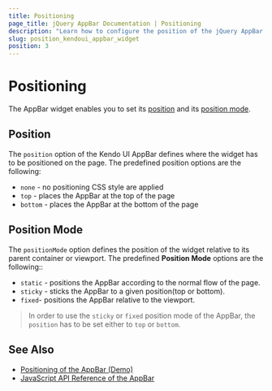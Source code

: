 ```yaml
---
title: Positioning
page_title: jQuery AppBar Documentation | Positioning
description: "Learn how to configure the position of the jQuery AppBar widget."
slug: position_kendoui_appbar_widget
position: 3
---
```


# Positioning

The AppBar widget enables you to set its [position](#position) and its [position mode](#position-mode).

## Position

The `position` option of the Kendo UI AppBar defines where the widget has to be positioned on the page. The predefined position options are the following:

* `none` - no positioning CSS style are applied
* `top` - places the AppBar at the top of the page
* `bottom` - places the AppBar at the bottom of the page

## Position Mode

The `positionMode` option defines the position of the widget relative to its parent container or viewport. The predefined **Position Mode** options are the following::

* `static` - positions the AppBar according to the normal flow of the page.
* `sticky` - sticks the AppBar to a given position(top or bottom).
* `fixed`- positions the AppBar relative to the viewport.

> In order to use the `sticky` or `fixed` position mode of the AppBar, the `position` has to be set either to `top` or `bottom`.

## See Also

* [Positioning of the AppBar (Demo)](https://demos.telerik.com/kendo-ui/appbar/position)
* [JavaScript API Reference of the AppBar](/api/javascript/ui/appbar)
